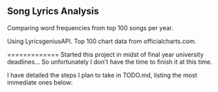 ## Song Lyrics Analysis
Comparing word frequencies from top 100 songs per year.

Using LyricsgeniusAPI.
Top 100 chart data from officialcharts.com.

=============
Started this project in midst of final year university deadlines...
So unfortunately I don't have the time to finish it at this time.

I have detailed the steps I plan to take in TODO.md, listing the most immediate ones below:

